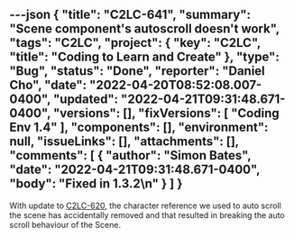 ---json
{
  "title": "C2LC-641",
  "summary": "Scene component's autoscroll doesn't work",
  "tags": "C2LC",
  "project": {
    "key": "C2LC",
    "title": "Coding to Learn and Create"
  },
  "type": "Bug",
  "status": "Done",
  "reporter": "Daniel Cho",
  "date": "2022-04-20T08:52:08.007-0400",
  "updated": "2022-04-21T09:31:48.671-0400",
  "versions": [],
  "fixVersions": [
    "Coding Env 1.4"
  ],
  "components": [],
  "environment": null,
  "issueLinks": [],
  "attachments": [],
  "comments": [
    {
      "author": "Simon Bates",
      "date": "2022-04-21T09:31:48.671-0400",
      "body": "Fixed in 1.3.2\n"
    }
  ]
}
---
With update to [C2LC-620](https://github.com/codelearncreate/c2lc-coding-environment/pull/356/files#diff-8b405185cf370674ff4234ccb82e34297c22bea300e2468c96c026840d2c520bL377), the character reference we used to auto scroll the scene has accidentally removed and that resulted in breaking the auto scroll behaviour of the Scene.&#x20;

        